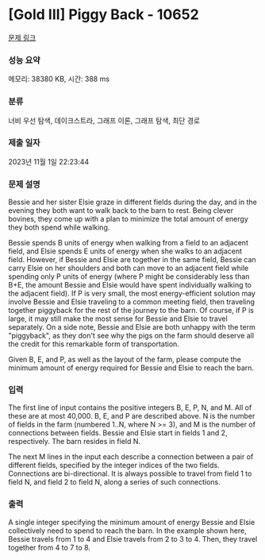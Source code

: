 # [Gold III] Piggy Back - 10652 

[문제 링크](https://www.acmicpc.net/problem/10652) 

### 성능 요약

메모리: 38380 KB, 시간: 388 ms

### 분류

너비 우선 탐색, 데이크스트라, 그래프 이론, 그래프 탐색, 최단 경로

### 제출 일자

2023년 11월 1일 22:23:44

### 문제 설명

<p>Bessie and her sister Elsie graze in different fields during the day, and in the evening they both want to walk back to the barn to rest. Being clever bovines, they come up with a plan to minimize the total amount of energy they both spend while walking.</p>

<p>Bessie spends B units of energy when walking from a field to an adjacent field, and Elsie spends E units of energy when she walks to an adjacent field.  However, if Bessie and Elsie are together in the same field, Bessie can carry Elsie on her shoulders and both can move to an adjacent field while spending only P units of energy (where P might be considerably less than B+E, the amount Bessie and Elsie would have spent individually walking to the adjacent field).  If P is very small, the most energy-efficient solution may involve Bessie and Elsie traveling to a common meeting field, then traveling together piggyback for the rest of the journey to the barn.  Of course, if P is large, it may still make the most sense for Bessie and Elsie to travel separately.  On a side note, Bessie and Elsie are both unhappy with the term "piggyback", as they don't see why the pigs on the farm should deserve all the credit for this remarkable form of transportation.</p>

<p>Given B, E, and P, as well as the layout of the farm, please compute the minimum amount of energy required for Bessie and Elsie to reach the barn.</p>

### 입력 

 <p>The first line of input contains the positive integers B, E, P, N, and M.  All of these are at most 40,000.  B, E, and P are described above. N is the number of fields in the farm (numbered 1..N, where N >= 3), and M is the number of connections between fields.  Bessie and Elsie start in fields 1 and 2, respectively.  The barn resides in field N.</p>

<p>The next M lines in the input each describe a connection between a pair of different fields, specified by the integer indices of the two fields.  Connections are bi-directional.  It is always possible to travel from field 1 to field N, and field 2 to field N, along a series of such connections.  </p>

### 출력 

 <p>A single integer specifying the minimum amount of energy Bessie and Elsie collectively need to spend to reach the barn.  In the example shown here, Bessie travels from 1 to 4 and Elsie travels from 2 to 3 to 4.  Then, they travel together from 4 to 7 to 8.</p>


